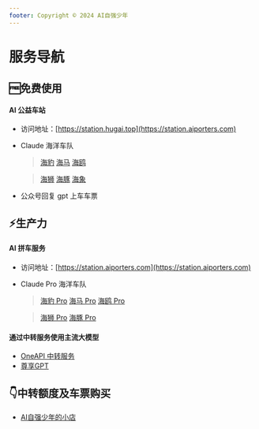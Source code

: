 ```yaml
---
footer: Copyright © 2024 AI自强少年
---
```


# 服务导航

## 🆓免费使用 

#### AI 公益车站

- 访问地址：[https://station.hugai.top](https://station.aiporters.com)

- Claude 海洋车队
    > [海豹](https://haibao.hugai.top) [海马](https://haima.hugai.top) [海鸥](https://haiou.hugai.top) 

    > [海狮](https://haishi.hugai.top) [海豚](https://haitun.hugai.top) [海象](https://haixiang.hugai.top)
     
- 公众号回复 gpt 上车车票

## ⚡生产力

#### AI 拼车服务

- 访问地址：[https://station.aiporters.com](https://station.aiporters.com)

- Claude Pro 海洋车队
    > [海豹 Pro](https://haibaopro.aiporters.com/) [海马 Pro](https://haimapro.aiporters.com/) [海鸥 Pro](https://haioupro.aiporters.com/) 

    >[海狮 Pro](https://haishipro.aiporters.com/) [海豚 Pro](https://haitunpro.aiporters.com/)


#### 通过中转服务使用主流大模型

- [OneAPI 中转服务](https://one-api.aiporters.com)
- [尊享GPT](https://next.aiporters.com)


## 👇中转额度及车票购买

- [AI自强少年的小店](https://store.wehugai.com)
